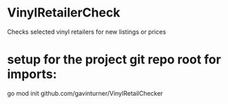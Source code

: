 # VinylRetailerCheck
Checks selected vinyl retailers for new listings or prices

# setup for the project git repo root for imports:
go mod init github.com/gavinturner/VinylRetailChecker
